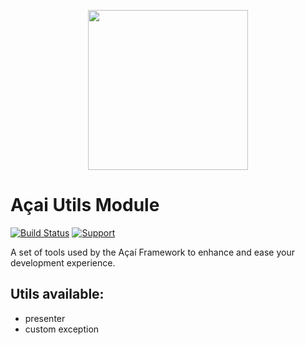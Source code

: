 <p align="center"><img src="https://api.aposoftworks.com/storage/image/ehRdFIz6tqiERXID1SIXAeu0mmTBKLdixIXsNj9s.png" width="256"></p>

# Açai Utils Module

[![Build Status](https://travis-ci.org/AcaiFramework/presenter.svg?branch=production)](https://travis-ci.org/AcaiFramework/presenter) [![Support](https://img.shields.io/badge/Patreon-Support-orange.svg?logo=Patreon)](https://www.patreon.com/rafaelcorrea)

A set of tools used by the Açaí Framework to enhance and ease your development experience.

## Utils available:
- presenter
- custom exception